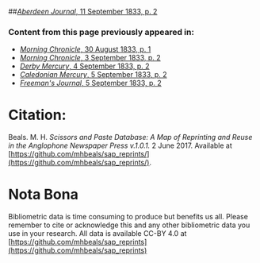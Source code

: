 ##[*Aberdeen Journal*, 11 September 1833, p. 2](https://mhbeals.github.io/sap_html/Aberdeen-Journal/Aberdeen-Journal-11-September-1833-p-2)

### Content from this page previously appeared in:
+ [*Morning Chronicle*, 30 August 1833, p. 1](https://mhbeals.github.io/sap_html/Morning-Chronicle/Morning-Chronicle-30-August-1833-p-1)
+ [*Morning Chronicle*, 3 September 1833, p. 2](https://mhbeals.github.io/sap_html/Morning-Chronicle/Morning-Chronicle-3-September-1833-p-2)
+ [*Derby Mercury*, 4 September 1833, p. 2](https://mhbeals.github.io/sap_html/Derby-Mercury/Derby-Mercury-4-September-1833-p-2)
+ [*Caledonian Mercury*, 5 September 1833, p. 2](https://mhbeals.github.io/sap_html/Caledonian-Mercury/Caledonian-Mercury-5-September-1833-p-2)
+ [*Freeman's Journal*, 5 September 1833, p. 2](https://mhbeals.github.io/sap_html/Freeman's-Journal/Freeman's-Journal-5-September-1833-p-2)
                    
# Citation: 

Beals. M. H. *Scissors and Paste Database: A Map of Reprinting and Reuse in the Anglophone Newspaper Press v.1.0.1.* 2 June 2017. Available at [https://github.com/mhbeals/sap_reprints/](https://github.com/mhbeals/sap_reprints/). 
                    
# Nota Bona

Bibliometric data is time consuming to produce but benefits us all. Please remember to cite or acknowledge this and any other bibliometric data you use in your research. All data is available CC-BY 4.0 at [https://github.com/mhbeals/sap_reprints](https://github.com/mhbeals/sap_reprints)